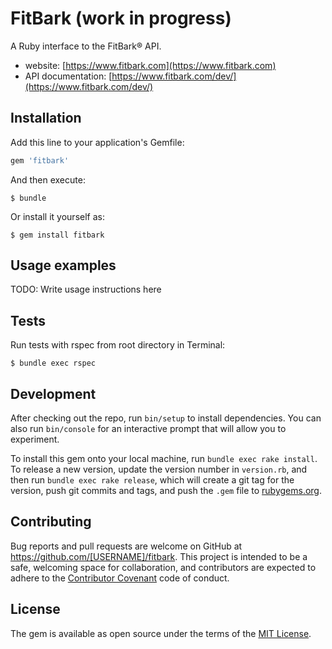 # FitBark (work in progress)

A Ruby interface to the FitBark® API.

* website: [https://www.fitbark.com](https://www.fitbark.com)
* API documentation: [https://www.fitbark.com/dev/](https://www.fitbark.com/dev/)


## Installation

Add this line to your application's Gemfile:

```ruby
gem 'fitbark'
```

And then execute:

    $ bundle

Or install it yourself as:

    $ gem install fitbark

## Usage examples

TODO: Write usage instructions here

## Tests

Run tests with rspec from root directory in Terminal:

    $ bundle exec rspec


## Development

After checking out the repo, run `bin/setup` to install dependencies. You can also run `bin/console` for an interactive prompt that will allow you to experiment.

To install this gem onto your local machine, run `bundle exec rake install`. To release a new version, update the version number in `version.rb`, and then run `bundle exec rake release`, which will create a git tag for the version, push git commits and tags, and push the `.gem` file to [rubygems.org](https://rubygems.org).

## Contributing

Bug reports and pull requests are welcome on GitHub at https://github.com/[USERNAME]/fitbark. This project is intended to be a safe, welcoming space for collaboration, and contributors are expected to adhere to the [Contributor Covenant](http://contributor-covenant.org) code of conduct.

## License

The gem is available as open source under the terms of the [MIT License](https://opensource.org/licenses/MIT).
